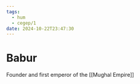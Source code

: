 ```yaml
---
tags:
  - hum
  - cegep/1
date: 2024-10-22T23:47:30
---
```


# Babur

Founder and first emperor of the [[Mughal Empire]]
